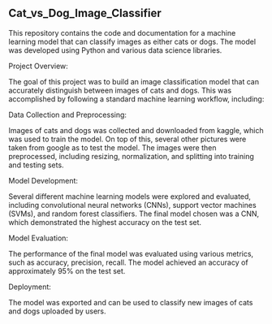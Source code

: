 ## Cat_vs_Dog_Image_Classifier

This repository contains the code and documentation for a machine learning model that can classify images as either cats or dogs. The model was developed using Python and various data science libraries.

Project Overview:

The goal of this project was to build an image classification model that can accurately distinguish between images of cats and dogs. This was accomplished by following a standard machine learning workflow, including:

Data Collection and Preprocessing:

Images of cats and dogs was collected and downloaded from kaggle, which was used to train the model. On top of this, several other pictures were taken from google as to test the model. The images were then preprocessed, including resizing, normalization, and splitting into training and testing sets.

Model Development:

Several different machine learning models were explored and evaluated, including convolutional neural networks (CNNs), support vector machines (SVMs), and random forest classifiers. The final model chosen was a CNN, which demonstrated the highest accuracy on the test set.

Model Evaluation: 

The performance of the final model was evaluated using various metrics, such as accuracy, precision, recall. The model achieved an accuracy of approximately 95% on the test set.

Deployment:

The model was exported and can be used to classify new images of cats and dogs uploaded by users.
